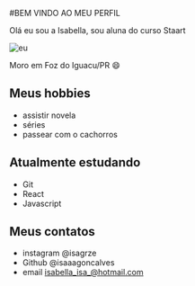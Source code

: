 #BEM VINDO AO MEU PERFIL

Olá eu sou a Isabella, sou aluna do curso Staart


![eu](https://user-images.githubusercontent.com/4630531/175384161-c6c73cae-7545-4136-b379-dc09a26f43e9.png)

Moro em Foz do Iguacu/PR 😄

## Meus hobbies

- assistir novela
- séries
- passear com o cachorros


## Atualmente estudando

- Git
- React
- Javascript

## Meus contatos

- instagram @isagrze
- Github @isaaagoncalves
- email isabella_isa_@hotmail.com
